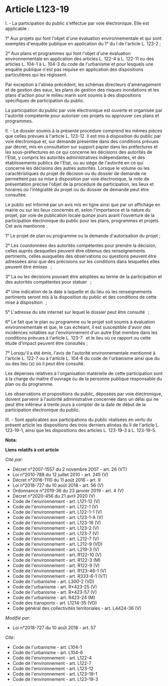 # Article L123-19

I. - La participation du public s'effectue par voie électronique. Elle est applicable :

1° Aux projets qui font l'objet d'une évaluation environnementale et qui sont exemptés d'enquête publique en application du
1° du I de l'article L. 123-2 ;

2° Aux plans et programmes qui font l'objet d'une évaluation environnementale en application des articles L. 122-4 à L.
122-11 ou des articles L. 104-1 à L. 104-3 du code de l'urbanisme et pour lesquels une enquête publique n'est pas requise en
application des dispositions particulières qui les régissent.

Par exception à l'alinéa précédent, les schémas directeurs d'aménagement et de gestion des eaux, les plans de gestion des
risques inondations et les plans d'action pour le milieu marin sont soumis à des dispositions spécifiques de participation du
public.

La participation du public par voie électronique est ouverte et organisée par l'autorité compétente pour autoriser ces
projets ou approuver ces plans et programmes.

II. - Le dossier soumis à la présente procédure comprend les mêmes pièces que celles prévues à l'article L. 123-12. Il est
mis à disposition du public par voie électronique et, sur demande présentée dans des conditions prévues par décret, mis en
consultation sur support papier dans les préfectures et les sous-préfectures en ce qui concerne les décisions des autorités
de l'Etat, y compris les autorités administratives indépendantes, et des établissements publics de l'Etat, ou au siège de
l'autorité en ce qui concerne les décisions des autres autorités. Lorsque le volume ou les caractéristiques du projet de
décision ou du dossier de demande ne permettent pas sa mise à disposition par voie électronique, la note de présentation
précise l'objet de la procédure de participation, les lieux et horaires où l'intégralité du projet ou du dossier de demande
peut être consultée.

Le public est informé par un avis mis en ligne ainsi que par un affichage en mairie ou sur les lieux concernés et, selon
l'importance et la nature du projet, par voie de publication locale quinze jours avant l'ouverture de la participation
électronique du public pour les plans, programmes et projets. Cet avis mentionne :

1° Le projet de plan ou programme ou la demande d'autorisation du projet ;

2° Les coordonnées des autorités compétentes pour prendre la décision, celles auprès desquelles peuvent être obtenus des
renseignements pertinents, celles auxquelles des observations ou questions peuvent être adressées ainsi que des précisions
sur les conditions dans lesquelles elles peuvent être émises   ;

3° La ou les décisions pouvant être adoptées au terme de la participation et des autorités compétentes pour statuer   ;

4° Une indication de la date à laquelle et du lieu où les renseignements pertinents seront mis à la disposition du public et
des conditions de cette mise à disposition   ;

5° L'adresse du site internet sur lequel le dossier peut être consulté   ;

6° Le fait que le plan ou programme ou le projet soit soumis à évaluation environnementale et que, le cas échéant, il est
susceptible d'avoir des incidences notables sur l'environnement d'un autre Etat membre dans les conditions prévues à
l'article L. 123-7   et le lieu où ce rapport ou cette étude d'impact peuvent être consultés ;

7° Lorsqu'il a été émis, l'avis de l'autorité environnementale mentionné à l'article L. 122-7 ou à l'article L. 104-6 du code
de l'urbanisme ainsi que du ou des lieu (x) où il peut être consulté.

Les dépenses relatives à l'organisation matérielle de cette participation sont à la charge du maître d'ouvrage ou de la
personne publique responsable du plan ou du programme.

Les observations et propositions du public, déposées par voie électronique, doivent parvenir à l'autorité administrative
concernée dans un délai qui ne peut être inférieur à trente jours à compter de la date de début de la participation
électronique du public.

III. - Sont applicables aux participations du public réalisées en vertu du présent article les dispositions des trois
derniers alinéas du II de l'article L. 123-19-1, ainsi que les dispositions des articles L. 123-19-3 à L. 123-19-5.

**Nota:**



**Liens relatifs à cet article**

_Cité par_:

  - Décret n°2007-1557 du 2 novembre 2007 - art. 26 (VT)
  - Loi n°2010-788 du 12 juillet 2010 - art. 245 (V)
  - Décret n°2016-1110 du 11 août 2016 - art. 9
  - Loi n°2018-727 du 10 août 2018 - art. 56 (V)
  - Ordonnance n°2019-36 du 23 janvier 2019 - art. 4 (V)
  - Décret n°2020-456 du 21 avril 2020 (V)
  - Code de l'environnement - art. L121-12 (V)
  - Code de l'environnement - art. L122-1 (V)
  - Code de l'environnement - art. L122-1-1 (V)
  - Code de l'environnement - art. L123-1-A (V)
  - Code de l'environnement - art. L123-16 (V)
  - Code de l'environnement - art. L123-2 (V)
  - Code de l'environnement - art. L123-7 (V)
  - Code de l'environnement - art. L212-7 (V)
  - Code de l'environnement - art. L212-9 (VD)
  - Code de l'environnement - art. L219-3 (V)
  - Code de l'environnement - art. R122-10 (V)
  - Code de l'environnement - art. R122-3 (M)
  - Code de l'environnement - art. R122-9 (V)
  - Code de l'environnement - art. R123-46-1 (V)
  - Code de l'environnement - art. R333-6-1 (VT)
  - Code de l'urbanisme - art. L300-2 (VD)
  - Code de l'urbanisme - art. R*423-25 (V)
  - Code de l'urbanisme - art. R*423-57 (V)
  - Code de l'urbanisme - art. R423-24 (M)
  - Code des transports - art. L1214-35 (VD)
  - Code général des collectivités territoriales - art. L4424-36 (V)

_Modifié par_:

  - Loi n°2018-727 du 10 août 2018 - art. 57

_Cite_:

  - Code de l'urbanisme - art. L104-1
  - Code de l'urbanisme - art. L104-6
  - Code de l'environnement - art. L122-4
  - Code de l'environnement - art. L122-7
  - Code de l'environnement - art. L123-12
  - Code de l'environnement - art. L123-19-1
  - Code de l'environnement - art. L123-19-3
